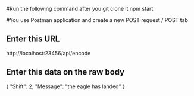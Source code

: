 #Run the following command after you git clone it
npm start

#You use Postman application and create a new POST request / POST tab

Enter this URL 
--------------
http://localhost:23456/api/encode

Enter this data on the raw body
-------------------------------
{
    "Shift": 2,
    "Message": "the eagle has landed"
}



